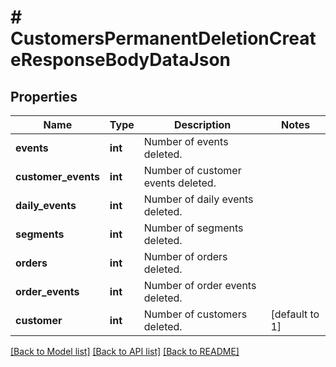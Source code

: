 # # CustomersPermanentDeletionCreateResponseBodyDataJson

## Properties

Name | Type | Description | Notes
------------ | ------------- | ------------- | -------------
**events** | **int** | Number of events deleted. |
**customer_events** | **int** | Number of customer events deleted. |
**daily_events** | **int** | Number of daily events deleted. |
**segments** | **int** | Number of segments deleted. |
**orders** | **int** | Number of orders deleted. |
**order_events** | **int** | Number of order events deleted. |
**customer** | **int** | Number of customers deleted. | [default to 1]

[[Back to Model list]](../../README.md#models) [[Back to API list]](../../README.md#endpoints) [[Back to README]](../../README.md)
